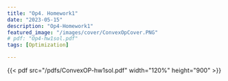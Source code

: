 ```yaml
---
title: "Op4. Homework1"
date: "2023-05-15"
description: "Op4-Homework1"
featured_image: "/images/cover/ConvexOpCover.PNG"
# pdf: "Op4-hw1sol.pdf"
tags: [Optimization]

---
```

{{< pdf src="/pdfs/ConvexOP-hw1sol.pdf" width="120%" height="900" >}}
